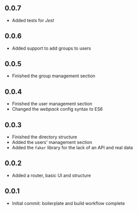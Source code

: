 ## 0.0.7

* Added tests for _Jest_

## 0.0.6

* Added support to add groups to users

## 0.0.5

* Finished the group management section

## 0.0.4

* Finished the user management section
* Changed the _webpack_ config syntax to ES6

## 0.0.3

* Finished the directory structure
* Added the users' management section
* Added the `faker` library for the lack of an API and real data

## 0.0.2

* Added a router, basic UI and structure

## 0.0.1

* Initial commit: boilerplate and build workflow complete

